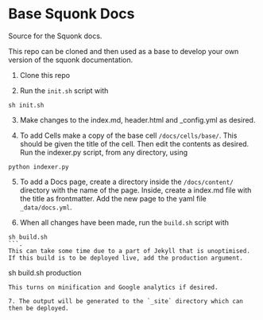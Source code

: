 # Base Squonk Docs

Source for the Squonk docs.



This repo can be cloned and then used as a base to develop your own version of the squonk documentation.

1. Clone this repo

2. Run the `init.sh` script with
```
sh init.sh
```

3. Make changes to the index.md, header.html and _config.yml as desired.

4. To add Cells make a copy of the base cell `/docs/cells/base/`. This should be given the title of the cell. Then edit the contents as desired. Run the indexer.py script, from any directory, using
```
python indexer.py
```

5. To add a Docs page, create a directory inside the `/docs/content/` directory with the name of the page. Inside, create a index.md file with the title as frontmatter. Add the new page to the yaml file `_data/docs.yml`.

6. When all changes have been made, run the `build.sh` script with
```
sh build.sh
```.
This can take some time due to a part of Jekyll that is unoptimised. If this build is to be deployed live, add the production argument.
```
sh build.sh production
```
This turns on minification and Google analytics if desired.

7. The output will be generated to the `_site` directory which can then be deployed.

